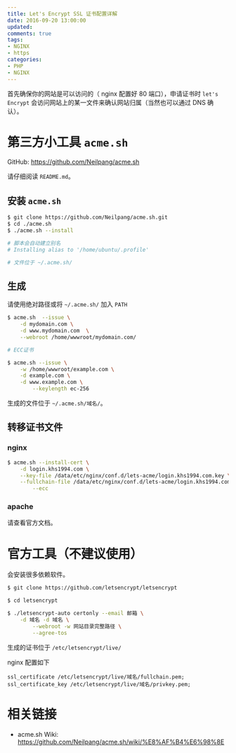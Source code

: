 ```yaml
---
title: Let's Encrypt SSL 证书配置详解
date: 2016-09-20 13:00:00
updated:
comments: true
tags:
- NGINX
- https
categories:
- PHP
- NGINX
---
```


首先确保你的网站是可以访问的（ nginx 配置好 80 端口），申请证书时 `let's Encrypt` 会访问网站上的某一文件来确认网站归属（当然也可以通过 DNS 确认）。

<!--more-->

# 第三方小工具 `acme.sh`

GitHub: https://github.com/Neilpang/acme.sh

请仔细阅读 `README.md`。

## 安装 `acme.sh`

```bash
$ git clone https://github.com/Neilpang/acme.sh.git
$ cd ./acme.sh
$ ./acme.sh --install

# 脚本会自动建立别名
# Installing alias to '/home/ubuntu/.profile'

# 文件位于 ~/.acme.sh/

```

## 生成

请使用绝对路径或将 `~/.acme.sh/` 加入 `PATH`

```bash
$ acme.sh  --issue \
    -d mydomain.com \
    -d www.mydomain.com  \
    --webroot /home/wwwroot/mydomain.com/

# ECC证书

$ acme.sh --issue \
    -w /home/wwwroot/example.com \
    -d example.com \
    -d www.example.com \
		--keylength ec-256
```

生成的文件位于 `~/.acme.sh/域名/`。

## 转移证书文件

### nginx

```bash
$ acme.sh --install-cert \
    -d login.khs1994.com \
    --key-file /data/etc/nginx/conf.d/lets-acme/login.khs1994.com.key \
    --fullchain-file /data/etc/nginx/conf.d/lets-acme/login.khs1994.com.cer \
		--ecc
```

### apache

请查看官方文档。

# 官方工具（不建议使用）

会安装很多依赖软件。

```bash
$ git clone https://github.com/letsencrypt/letsencrypt

$ cd letsencrypt

$ ./letsencrypt-auto certonly --email 邮箱 \
    -d 域名 -d 域名 \
		--webroot -w 网站目录完整路径 \
		--agree-tos
```

生成的证书位于 `/etc/letsencrypt/live/`

nginx 配置如下

```nginx
ssl_certificate /etc/letsencrypt/live/域名/fullchain.pem;    
ssl_certificate_key /etc/letsencrypt/live/域名/privkey.pem;
```

# 相关链接

* acme.sh Wiki: https://github.com/Neilpang/acme.sh/wiki/%E8%AF%B4%E6%98%8E
